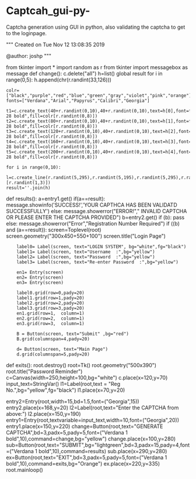 # Captcah_gui-py-
Captcha generation using GUI in python, also validating the captcha to get to the loginpage.

"""
Created on Tue Nov 12 13:08:35 2019

@author: joshp
"""

from tkinter import *
import random as r
from tkinter import messagebox as message
def change():
    c.delete("all")
    h=list()
    global result
    for i in range(0,5):
        h.append(chr(r.randint(33,126)))

    colr=["black","purple","red","blue","green","gray","violet","pink","orange"]
    fonts=["Verdana","Arial","Papyrus","Calibri","Georgia"]

    t1=c.create_text(40+r.randint(0,10),40+r.randint(0,10),text=h[0],font=fonts[r.randint(0,4)]+" 28 bold",fill=colr[r.randint(0,8)])
    t2=c.create_text(80+r.randint(0,10),40+r.randint(0,10),text=h[1],font=fonts[r.randint(0,4)]+" 28 bold",fill=colr[r.randint(0,8)])
    t3=c.create_text(120+r.randint(0,10),40+r.randint(0,10),text=h[2],font=fonts[r.randint(0,4)]+" 28 bold",fill=colr[r.randint(0,8)])
    t4=c.create_text(160+r.randint(0,10),40+r.randint(0,10),text=h[3],font=fonts[r.randint(0,4)]+" 28 bold",fill=colr[r.randint(0,8)])
    t5=c.create_text(200+r.randint(0,10),40+r.randint(0,10),text=h[4],font=fonts[r.randint(0,4)]+" 28 bold",fill=colr[r.randint(0,8)])
    
    for i in range(0,10):
        l=c.create_line(r.randint(5,295),r.randint(5,195),r.randint(5,295),r.randint(5,195),fill=colr[r.randint(0,8)],width=[r.randint(1,3)])
    result=''.join(h)
    
def results():
    a=entry1.get()
    if(a==result):
        message.showinfo('SUCCESS!','YOUR CAPTHCA HAS BEEN VALIDATD SUCCESSFULLY')
    else:
        message.showerror("ERROR!"," INVALID CAPTCHA OR PLEASE ENTER THE CAPTCHA PROVIDED")
    b=entry2.get()
    if (b):
        pass
    else:
        message.showerror("Error","Registration Number Required")
    if ((b) and (a==result)):
        screen=Toplevel(root)
        screen.geometry("300x450+550+100")
        screen.title("Login Page")
        
        label0= Label(screen, text="LOGIN SYSTEM", bg="white",fg="black")
        label1= Label(screen, text="Username  :",bg="yellow")
        label2= Label(screen, text="Password  :",bg="yellow")
        label3= Label(screen, text="Re-enter Password  :",bg="yellow")
        
        en1= Entry(screen)
        en2= Entry(screen)
        en3= Entry(screen)
        
        label0.grid(row=0,pady=20)
        label1.grid(row=1,pady=20)
        label2.grid(row=2,pady=20)
        label3.grid(row=3,pady=20)        
        en1.grid(row=1,  column=1)
        en2.grid(row=2,  column=1)
        en3.grid(row=3,  column=1)
        
        B = Button(screen, text="Submit" ,bg="red")
        B.grid(columnspan=4,pady=20)

        d= Button(screen, text="Main Page")
        d.grid(columnspan=5,pady=20)

def exits():
    root.destroy()
root=Tk()
root.geometry("500x390")
root.title("Password Reminder")
c=Canvas(width=250,height=100,bg="white")
c.place(x=120,y=70)
input_text=StringVar()
l1=Label(root,text = "Reg No.",bg="yellow",fg="black")
l1.place(x=70,y=20)

entry2=Entry(root,width=15,bd=1.5,font=("Georgia",15))
entry2.place(x=168,y=20)
l2=Label(root,text="Enter the CAPTCHA from above:")
l2.place(x=150,y=190)
entry1=Entry(root,textvariable=input_text,width=10,font=("Georgia",20))
entry1.place(x=150,y=220)
change=Button(root,text="GENERATE CAPTCHA",bd=3,padx=5,pady=5,font=("Verdana 1 bold",10),command=change,bg="yellow")
change.place(x=100,y=280)
sub=Button(root,text="SUBMIT",bg="lightgreen",bd=3,padx=15,pady=4,font=("Verdana 1 bold",10),command=results)
sub.place(x=290,y=280)
ex=Button(root,text="EXIT",bd=3,padx=5,pady=5,font=("Verdana 1 bold",10),command=exits,bg="Orange")
ex.place(x=220,y=335)
root.mainloop()
